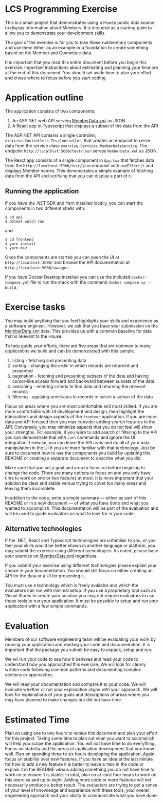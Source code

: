 # LCS Programming Exercise 
This is a small project that demonstrates using a House public data source to display information about Members.
It is intended as a starting point to allow you to demonstrate your development skills.

The goal of the exercise is for you to take these rudimentary components and use them either as an example or a foundation to create something based on the Member and Committee data.

It is important that you read this entire document before you begin this exercise. 
Important instructions about estimating and planning your time are at the end of this document. 
You should set aside time to plan your effort and chose where to focus before you start coding. 


# Application outline

The application consists of two components:
1. An ASP.NET web API serving [MemberData.xml](http://clerk.house.gov/xml/lists/MemberData.xml) as JSON
1. A React app in Typescript that displays a subset of the data from the API

The ASP.NET API contains a single controller, `exercise.Controllers.TestController`, that creates an endpoint to serve data from the service class `exercise.Services.MemberDataService`.
The endpoint `http://localhost:5000/test/json` serves `MemberData.xml` as JSON.

The React app consists of a single component in `App.tsx` that fetches data from the `http://localhost:5000/test/json` endpoint with `useEffect()` and displays Member names.
This demonstrates a simple example of fetching data from the API and verifying that you can display a part of it. 

## Running the application

If you have the .NET SDK and Yarn installed locally, you can start the components in two different shells with:

```
$ cd api
$ dotnet watch run
```
and
```
$ cd frontend
$ yarn install
$ yarn dev
```

Once the components are started you can open the UI at `http://localhost:3000/` and browse the API documentation at `http://localhost:5000/swagger`.

If you have Docker Desktop installed you can use the included `docker-compose.yml` file to run the stack with the command `docker compose up --build`.

# Exercise tasks

You may build anything that you feel highlights your skills and experience as a software engineer. 
However, we ask that you base your submission on the [MemberData.xml](http://clerk.house.gov/xml/lists/MemberData.xml) data.
This provides us with a common baseline for data that is relevant to the House.

To help guide your efforts, there are five areas that are common to many applications we build and can be demonstrated with this sample.

1. listing - fetching and presenting data
1. sorting - changing the order in which records are returned and presented
1. pagination - fetching and presenting subsets of the data and having cursor-like access forward and backward between subsets of the data
1. searching - entering criteria to find data and returning the relevant records
1. filtering - applying predicates to records to select a subset of the data

Focus on areas where you are most comfortable and most skilled.
If you are more comfortable with UI development and design, then highlight the interactions and design aspects of the `frontend` application.
If you are more data and API focused then you may consider adding search features to the API.
Conversely, you may minimize aspects that you do not feel will show your strengths. 
For example, if you were to add search or filtering to the API you can demonstrate that with `curl` commands and ignore the UI integration.
Likewise, you can leave the API as-is and do all of your data manipulation in the UI if you are more familiar with that technology.
Just be sure to document how to use the components you build by updating this README or creating a separate document to describe what you did.

Make sure that you set a goal and area to focus on before begining to change the code. 
There are many options to focus on and you only have time to work on one or two features at most. 
It is more important that your solution be clear and stable versus trying to cover too many areas and leaving them incomplete.

In additon to the code, write a simple summary &mdash; either as part of this README or in a new document &mdash; of what you have done and what you wanted to accomplish.
This documentation will be part of the evaluation and will be used to guide evaluators on what to look for in your code.

## Alternative technologies

If the .NET, React and Typescript technologies are unfamiliar to you, or you feel your skills would be better shown in another language or platform, you may submit the exercise using different technologies.
As noted, please base your exercise on [MemberData.xml](http://clerk.house.gov/xml/lists/MemberData.xml) regardless.

If you submit your exercise using different technologies please explain your choice in your documentation. 
You should still focus on either creating an API for the data or a UI for presenting it.

You must use a technology which is freely available and which the evaluators can run with minimal setup.
If you use a proprietary tool such as Visual Studio to create your solution you may not require evaluators to use those tools to run your application. It must be possible to setup and run your application with a few simple commands.

# Evaluation

Members of our software engineering team will be evaluating your work by running your application and reading your code and documentation. 
It is important that the package you submit be easy to unpack, setup and run. 

We wil run your code to see how it behaves and read your code to understand how you approached this exercise. 
We will look for clearly written code following common patterns and documenting complex sections or approaches.

We will read your documentation and compare it to your code.
We will evaluate whether or not your explanation aligns with your approach.
We will look for explanations of your goals and descriptions of areas where you may have planned to make changes but did not have time. 


# Estimated Time 

Plan on using one to two hours to review this document and plan your effort for this project. 
Taking some time to plan out what you want to accomplish will help you scope the application. 
You will not have time to do everything. 
Focus on stability and the areas of application development that you know well. 
Plan on spending three to six hours developing the application. 
Again, focus on stability over new features. 
If you have an idea at the last minute for how to add a new feature it is better to leave a `TODO` in the code or explain it in the README versus adding something you do not have time to work on to ensure it is stable. 
In total, plan on at least four hours to work on this exercise and up to eight. 
Adding more code or more features will not necessarily produce a better result. 
The evaluators are trying to get a sense of your level of knowledge and experience with these tools, your overall engineering approach and your ability to communicate what you have done.



